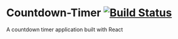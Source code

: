 # Countdown-Timer [![Build Status](https://travis-ci.org/jampies/Countdown-Timer.svg?branch=master)](https://travis-ci.org/jampies/Countdown-Timer)
A countdown timer application built with React
